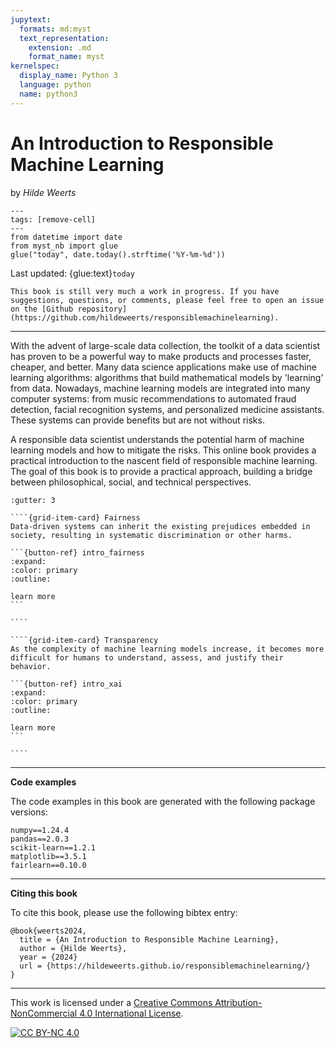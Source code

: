 ```yaml
---
jupytext:
  formats: md:myst
  text_representation:
    extension: .md
    format_name: myst
kernelspec:
  display_name: Python 3
  language: python
  name: python3
---
```


# An Introduction to Responsible Machine Learning

by _Hilde Weerts_

```{code-cell} ipython3
---
tags: [remove-cell]
---
from datetime import date
from myst_nb import glue
glue("today", date.today().strftime('%Y-%m-%d'))
```

Last updated: {glue:text}`today`

```{note}
This book is still very much a work in progress. If you have suggestions, questions, or comments, please feel free to open an issue on the [Github repository](https://github.com/hildeweerts/responsiblemachinelearning).
```

---

With the advent of large-scale data collection, the toolkit of a data scientist has proven to be a powerful way to make products and processes faster, cheaper, and better. Many data science applications make use of machine learning algorithms: algorithms that build mathematical models by 'learning' from data. Nowadays, machine learning models are integrated into many computer systems: from music recommendations to automated fraud detection, facial recognition systems, and personalized medicine assistants. These systems can provide benefits but are not without risks.

A responsible data scientist understands the potential harm of machine learning models and how to mitigate the risks. This online book provides a practical introduction to the nascent field of responsible machine learning. The goal of this book is to provide a practical approach, building a bridge between philosophical, social, and technical perspectives.

`````{grid} 1 2 2 2
:gutter: 3

````{grid-item-card} Fairness
Data-driven systems can inherit the existing prejudices embedded in society, resulting in systematic discrimination or other harms.

```{button-ref} intro_fairness
:expand:
:color: primary
:outline:

learn more
```

````

````{grid-item-card} Transparency
As the complexity of machine learning models increase, it becomes more difficult for humans to understand, assess, and justify their behavior.

```{button-ref} intro_xai
:expand:
:color: primary
:outline:

learn more
```

````
`````

---

**Code examples**

The code examples in this book are generated with the following package versions:

```{code-block}
numpy==1.24.4
pandas==2.0.3
scikit-learn==1.2.1
matplotlib==3.5.1
fairlearn==0.10.0
```

---

**Citing this book**

To cite this book, please use the following bibtex entry:

```{code-block}
@book{weerts2024,
  title = {An Introduction to Responsible Machine Learning},
  author = {Hilde Weerts},
  year = {2024}
  url = {https://hildeweerts.github.io/responsiblemachinelearning/}
}
```

---

This work is licensed under a
[Creative Commons Attribution-NonCommercial 4.0 International License][cc-by-nc].

[![CC BY-NC 4.0][cc-by-nc-image]][cc-by-nc]

[cc-by-nc]: http://creativecommons.org/licenses/by-nc/4.0/
[cc-by-nc-image]: https://licensebuttons.net/l/by-nc/4.0/88x31.png
[cc-by-nc-shield]: https://img.shields.io/badge/License-CC%20BY--NC%204.0-lightgrey.svg
